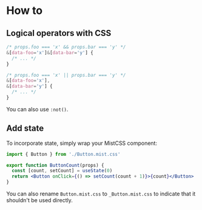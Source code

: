 # How to

## Logical operators with CSS

```css
/* props.foo === 'x' && props.bar === 'y' */
&[data-foo='x']&[data-bar='y'] {
  /* ... */
}
```

```css
/* props.foo === 'x' || props.bar === 'y' */
&[data-foo='x'],
&[data-bar='y'] {
  /* ... */
}
```

You can also use `:not()`.

## Add state

To incorporate state, simply wrap your MistCSS component:

```jsx
import { Button } from './Button.mist.css'

export function ButtonCount(props) {
  const [count, setCount] = useState(0)
  return <Button onClick={() => setCount(count + 1)}>{count}</Button>
}
```

You can also rename `Button.mist.css` to `_Button.mist.css` to indicate that it shouldn't be used directly.

